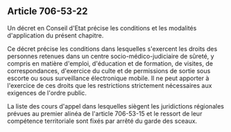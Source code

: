 Article 706-53-22
----
Un décret en Conseil d'Etat précise les conditions et les modalités
d'application du présent chapitre.

Ce décret précise les conditions dans lesquelles s'exercent les droits des
personnes retenues dans un centre socio-médico-judiciaire de sûreté, y compris
en matière d'emploi, d'éducation et de formation, de visites, de
correspondances, d'exercice du culte et de permissions de sortie sous escorte ou
sous surveillance électronique mobile. Il ne peut apporter à l'exercice de ces
droits que les restrictions strictement nécessaires aux exigences de l'ordre
public.

La liste des cours d'appel dans lesquelles siègent les juridictions régionales
prévues au premier alinéa de l'article 706-53-15 et le ressort de leur
compétence territoriale sont fixés par arrêté du garde des sceaux.
